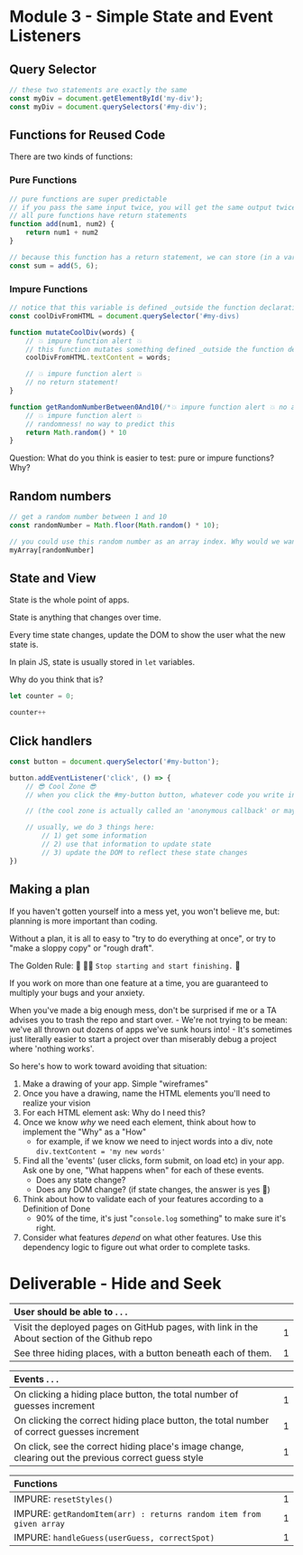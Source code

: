 # Module 3 - Simple State and Event Listeners

## Query Selector 

```js
// these two statements are exactly the same
const myDiv = document.getElementById('my-div');
const myDiv = document.querySelectors('#my-div');
```

## Functions for Reused Code

There are two kinds of functions:

### Pure Functions

```js
// pure functions are super predictable
// if you pass the same input twice, you will get the same output twice
// all pure functions have return statements
function add(num1, num2) {
    return num1 + num2
}

// because this function has a return statement, we can store (in a variable) whatever result it 'spits out'.
const sum = add(5, 6);
```

### Impure Functions

```js
// notice that this variable is defined _outside the function declaration_
const coolDivFromHTML = document.querySelector('#my-divs)

function mutateCoolDiv(words) {
    // 💥 impure function alert 💥
    // this function mutates something defined _outside the function declaration_
    coolDivFromHTML.textContent = words;

    // 💥 impure function alert 💥
    // no return statement!
}
```


```js
function getRandomNumberBetween0And10(/*💥 impure function alert 💥 no arguments! */) {
    // 💥 impure function alert 💥
    // randomness! no way to predict this
    return Math.random() * 10
}
```

Question: What do you think is easier to test: pure or impure functions? Why?

## Random numbers

```js
// get a random number between 1 and 10
const randomNumber = Math.floor(Math.random() * 10);

// you could use this random number as an array index. Why would we want to do that?
myArray[randomNumber] 
```


## State and View

State is the whole point of apps.

State is anything that changes over time.

Every time state changes, update the DOM to show the user what the new state is.

In plain JS, state is usually stored in `let` variables. 

Why do you think that is?

```js
let counter = 0;

counter++
```

## Click handlers

```js
const button = document.querySelector('#my-button');

button.addEventListener('click', () => {
    // 😎 Cool Zone 😎
    // when you click the #my-button button, whatever code you write in the cool zone will execute 

    // (the cool zone is actually called an 'anonymous callback' or maybe a 'click handler')

    // usually, we do 3 things here:
        // 1) get some information
        // 2) use that information to update state
        // 3) update the DOM to reflect these state changes
})
```

## Making a plan

If you haven't gotten yourself into a mess yet, you won't believe me, but: planning is more important than coding.

Without a plan, it is all to easy to "try to do everything at once", or try to "make a sloppy copy" or "rough draft". 

The Golden Rule:  🦸 🦸‍♂️ `Stop starting and start finishing.` 🏁

If you work on more than one feature at a time, you are guaranteed to multiply your bugs and your anxiety.

When you've made a big enough mess, don't be surprised if me or a TA advises you to trash the repo and start over. 
    - We're not trying to be mean: we've all thrown out dozens of apps we've sunk hours into! 
    - It's sometimes just literally easier to start a project over than miserably debug a project where 'nothing works'.

So here's how to work toward avoiding that situation:

1) Make a drawing of your app. Simple "wireframes"
1) Once you have a drawing, name the HTML elements you'll need to realize your vision
1) For each HTML element ask: Why do I need this? 
1) Once we know _why_ we need each element, think about how to implement the "Why" as a "How"
    - for example, if we know we need to inject words into a div, note `div.textContent = 'my new words'`
1) Find all the 'events' (user clicks, form submit, on load etc) in your app. Ask one by one, "What happens when" for each of these events. 
    - Does any state change? 
    - Does any DOM change? (if state changes, the answer is yes 🙂)
1) Think about how to validate each of your features according to a Definition of Done
    - 90% of the time, it's just "`console.log` something" to make sure it's right.
1) Consider what features _depend_ on what other features. Use this dependency logic to figure out what order to complete tasks.


# Deliverable - Hide and Seek

| User should be able to . . .                                                         |             |
| :----------------------------------------------------------------------------------- | ----------: |
| Visit the deployed pages on GitHub pages, with link in the About section of the Github repo|        1 |
| See three hiding places, with a button beneath each of them.                               |        1 |

| Events . . .                                                         |             |
| :----------------------------------------------------------------------------------- | ----------: |
| On clicking a hiding place button, the total number of guesses increment                         |        1 |
| On clicking the correct hiding place button, the total number of correct guesses increment                       |        1 |
| On click, see the correct hiding place's image change, clearing out the previous correct guess style|1|

| Functions                                                              |             |
| :----------------------------------------------------------------------------------- | ----------: |
| IMPURE: `resetStyles()` | 1 |
| IMPURE: `getRandomItem(arr) : returns random item from given array` | 1 |
| IMPURE: `handleGuess(userGuess, correctSpot)` | 1 |